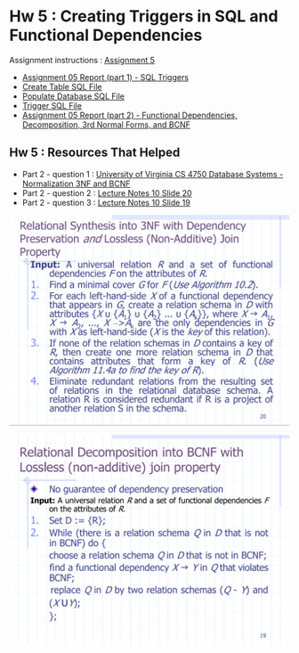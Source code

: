 # Hw 5 : Creating Triggers in SQL and Functional Dependencies

Assignment instructions : [Assignment 5](assignment5_prompt.pdf)

- [Assignment 05 Report (part 1) - SQL Triggers](4_result.md)
- [Create Table SQL File](1_create_table.sql)
- [Populate Database SQL File](2_populate_db.sql)
- [Trigger SQL File](3_trigger.sql)
- [Assignment 05 Report (part 2) - Functional Dependencies, Decomposition, 3rd Normal Forms, and BCNF](Assn5_part2.md)

## Hw 5 : Resources That Helped

- Part 2 - question 1 : [University of Virginia CS 4750 Database Systems - Normalization 3NF and BCNF](4750meet10-11-3NF-BCNF.pdf)
- Part 2 - question 2 : [Lecture Notes 10 Slide 20](../lecture-notes/lecture10-normalization-alg.pdf)
- Part 2 - question 3 : [Lecture Notes 10 Slide 19](../lecture-notes/lecture10-normalization-alg.pdf)

![Lecture Notes 10 Slide 20](assignment05-readme-attachments/pt2_q2_lecture10_slide20.png)

![Lecture Notes 10 Slide 19](assignment05-readme-attachments/pt2_q3_lecture10_slide19.png)
